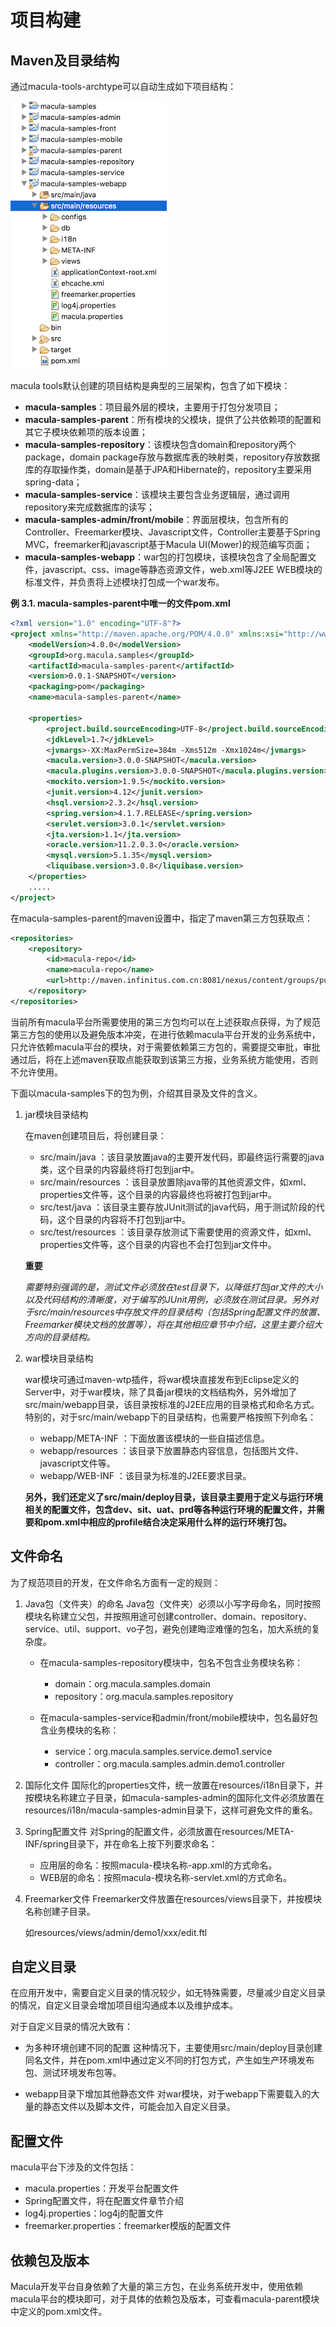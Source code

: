 # 项目构建
## Maven及目录结构

通过macula-tools-archtype可以自动生成如下项目结构：

![tutorials-project-tree.png](../images/chapter1/tutorials-project-tree.png)

macula tools默认创建的项目结构是典型的三层架构，包含了如下模块：

* **macula-samples**：项目最外层的模块，主要用于打包分发项目；
* **macula-samples-parent**：所有模块的父模块，提供了公共依赖项的配置和其它子模块依赖项的版本设置；
* **macula-samples-repository**：该模块包含domain和repository两个package，domain package存放与数据库表的映射类，repository存放数据库的存取操作类，domain是基于JPA和Hibernate的，repository主要采用spring-data；
* **macula-samples-service**：该模块主要包含业务逻辑层，通过调用repository来完成数据库的读写；
* **macula-samples-admin/front/mobile**：界面层模块，包含所有的Controller、Freemarker模块、Javascript文件，Controller主要基于Spring MVC，freemarker和javascript基于Macula UI(Mower)的规范编写页面；
* **macula-samples-webapp**：war包的打包模块，该模块包含了全局配置文件，javascript、css、image等静态资源文件，web.xml等J2EE WEB模块的标准文件，并负责将上述模块打包成一个war发布。

**例 3.1. macula-samples-parent中唯一的文件pom.xml**

```xml
<?xml version="1.0" encoding="UTF-8"?>
<project xmlns="http://maven.apache.org/POM/4.0.0" xmlns:xsi="http://www.w3.org/2001/XMLSchema-instance" xsi:schemaLocation="http://maven.apache.org/POM/4.0.0 http://maven.apache.org/xsd/maven-4.0.0.xsd">
	<modelVersion>4.0.0</modelVersion>
	<groupId>org.macula.samples</groupId>
	<artifactId>macula-samples-parent</artifactId>
	<version>0.0.1-SNAPSHOT</version>
	<packaging>pom</packaging>
	<name>macula-samples-parent</name>

	<properties>
		<project.build.sourceEncoding>UTF-8</project.build.sourceEncoding>
		<jdkLevel>1.7</jdkLevel>
		<jvmargs>-XX:MaxPermSize=384m -Xms512m -Xmx1024m</jvmargs>
		<macula.version>3.0.0-SNAPSHOT</macula.version>
		<macula.plugins.version>3.0.0-SNAPSHOT</macula.plugins.version>
		<mockito.version>1.9.5</mockito.version>
		<junit.version>4.12</junit.version>
		<hsql.version>2.3.2</hsql.version>
		<spring.version>4.1.7.RELEASE</spring.version>
		<servlet.version>3.0.1</servlet.version>
		<jta.version>1.1</jta.version>
		<oracle.version>11.2.0.3.0</oracle.version>
		<mysql.version>5.1.35</mysql.version>
		<liquibase.version>3.0.8</liquibase.version>
	</properties>
    .....
</project>
```

在macula-samples-parent的maven设置中，指定了maven第三方包获取点：

```xml
<repositories>
    <repository>
        <id>macula-repo</id>
        <name>macula-repo</name>
        <url>http://maven.infinitus.com.cn:8081/nexus/content/groups/public</url>
    </repository>
</repositories>
```

当前所有macula平台所需要使用的第三方包均可以在上述获取点获得，为了规范第三方包的使用以及避免版本冲突，在进行依赖macula平台开发的业务系统中，只允许依赖macula平台的模块，对于需要依赖第三方包的，需要提交审批，审批通过后，将在上述maven获取点能获取到该第三方报，业务系统方能使用，否则不允许使用。

下面以macula-samples下的包为例，介绍其目录及文件的含义。

1. jar模块目录结构

    在maven创建项目后，将创建目录：
    
    * src/main/java ：该目录放置java的主要开发代码，即最终运行需要的java类，这个目录的内容最终将打包到jar中。
    * src/main/resources ：该目录放置除java带的其他资源文件，如xml、properties文件等，这个目录的内容最终也将被打包到jar中。
    * src/test/java ：该目录主要存放JUnit测试的java代码，用于测试阶段的代码，这个目录的内容将不打包到jar中。
    * src/test/resources ：该目录存放测试下需要使用的资源文件，如xml、properties文件等，这个目录的内容也不会打包到jar文件中。
    
    **重要**
    
    *需要特别强调的是，测试文件必须放在test目录下，以降低打包jar文件的大小以及代码结构的清晰度，对于编写的JUnit用例，必须放在测试目录。另外对于src/main/resources中存放文件的目录结构（包括Spring配置文件的放置、Freemarker模块文档的放置等），将在其他相应章节中介绍，这里主要介绍大方向的目录结构。*
    
2. war模块目录结构

    war模块可通过maven-wtp插件，将war模块直接发布到Eclipse定义的Server中，对于war模块，除了具备jar模块的文档结构外，另外增加了src/main/webapp目录，该目录按标准的J2EE应用的目录格式和命名方式。特别的，对于src/main/webapp下的目录结构，也需要严格按照下列命名：
    * webapp/META-INF ：下面放置该模块的一些自描述信息。
    * webapp/resources ：该目录下放置静态内容信息，包括图片文件、javascript文件等。
    * webapp/WEB-INF ：该目录为标准的J2EE要求目录。
    
    **另外，我们还定义了src/main/deploy目录，该目录主要用于定义与运行环境相关的配置文件，包含dev、sit、uat、prd等各种运行环境的配置文件，并需要和pom.xml中相应的profile结合决定采用什么样的运行环境打包。**

## 文件命名

为了规范项目的开发，在文件命名方面有一定的规则：

1. Java包（文件夹）的命名
    Java包（文件夹）必须以小写字母命名，同时按照模块名称建立父包，并按照用途可创建controller、domain、repository、service、util、support、vo子包，避免创建晦涩难懂的包名，加大系统的复杂度。
    
    * 在macula-samples-repository模块中，包名不包含业务模块名称：
        * domain：org.macula.samples.domain
        * repository：org.macula.samples.repository
        
    * 在macula-samples-service和admin/front/mobile模块中，包名最好包含业务模块的名称：
        * service：org.macula.samples.service.demo1.service
        * controller：org.macula.samples.admin.demo1.controller

2. 国际化文件
    国际化的properties文件，统一放置在resources/i18n目录下，并按模块名称建立子目录，如macula-samples-admin的国际化文件必须放置在resources/i18n/macula-samples-admin目录下，这样可避免文件的重名。
    
3. Spring配置文件
    对Spring的配置文件，必须放置在resources/META-INF/spring目录下，并在命名上按下列要求命名：
    
    * 应用层的命名：按照macula-模块名称-app.xml的方式命名。
    * WEB层的命名：按照macula-模块名称-servlet.xml的方式命名。

4. Freemarker文件
    Freemarker文件放置在resources/views目录下，并按模块名称创建子目录。
    
    如resources/views/admin/demo1/xxx/edit.ftl

## 自定义目录

在应用开发中，需要自定义目录的情况较少，如无特殊需要，尽量减少自定义目录的情况，自定义目录会增加项目组沟通成本以及维护成本。

对于自定义目录的情况大致有：

* 为多种环境创建不同的配置
    这种情况下，主要使用src/main/deploy目录创建同名文件，并在pom.xml中通过定义不同的打包方式，产生如生产环境发布包、测试环境发布包等。

* webapp目录下增加其他静态文件
    对war模块，对于webapp下需要载入的大量的静态文件以及脚本文件，可能会加入自定义目录。

## 配置文件

macula平台下涉及的文件包括：

* macula.properties：开发平台配置文件
* Spring配置文件，将在配置文件章节介绍
* log4j.properties：log4j的配置文件
* freemarker.properties：freemarker模版的配置文件


## 依赖包及版本

Macula开发平台自身依赖了大量的第三方包，在业务系统开发中，使用依赖macula平台的模块即可，对于具体的依赖包及版本，可查看macula-parent模块中定义的pom.xml文件。



